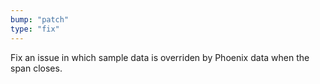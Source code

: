 ```yaml
---
bump: "patch"
type: "fix"
---
```


Fix an issue in which sample data is overriden by Phoenix data when the span closes.

